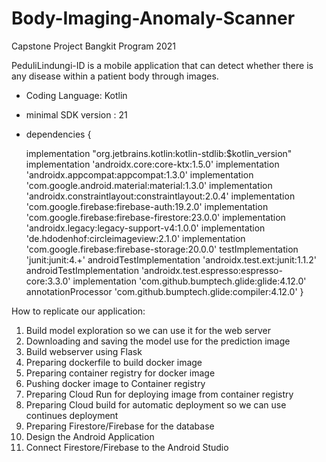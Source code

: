 # Body-Imaging-Anomaly-Scanner

Capstone Project Bangkit Program 2021

PeduliLindungi-ID is a mobile application that can detect whether there is any disease within a patient body through images.

- Coding Language: Kotlin
- minimal SDK version : 21

- dependencies {

    implementation "org.jetbrains.kotlin:kotlin-stdlib:$kotlin_version"
    implementation 'androidx.core:core-ktx:1.5.0'
    implementation 'androidx.appcompat:appcompat:1.3.0'
    implementation 'com.google.android.material:material:1.3.0'
    implementation 'androidx.constraintlayout:constraintlayout:2.0.4'
    implementation 'com.google.firebase:firebase-auth:19.2.0'
    implementation 'com.google.firebase:firebase-firestore:23.0.0'
    implementation 'androidx.legacy:legacy-support-v4:1.0.0'
    implementation 'de.hdodenhof:circleimageview:2.1.0'
    implementation 'com.google.firebase:firebase-storage:20.0.0'
    testImplementation 'junit:junit:4.+'
    androidTestImplementation 'androidx.test.ext:junit:1.1.2'
    androidTestImplementation 'androidx.test.espresso:espresso-core:3.3.0'
    implementation 'com.github.bumptech.glide:glide:4.12.0'
    annotationProcessor 'com.github.bumptech.glide:compiler:4.12.0'
  }


How to replicate our application:
1. Build model exploration so we can use it for the web server
2. Downloading and saving the model use for the prediction image
3. Build webserver using Flask
4. Preparing dockerfile to build docker image 
5. Preparing container registry for docker image 
6. Pushing docker image to Container registry
7. Preparing Cloud Run for deploying image from container registry
8. Preparing Cloud build for automatic deployment so we can use continues deployment
9. Preparing Firestore/Firebase for the database
10. Design the Android Application
11. Connect Firestore/Firebase to the Android Studio
